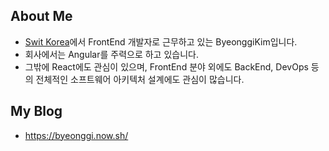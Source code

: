 ## About Me
- [Swit Korea](http://swit.io/)에서 FrontEnd 개발자로 근무하고 있는 ByeonggiKim입니다. 
- 회사에서는 Angular를 주력으로 하고 있습니다. 
- 그밖에 React에도 관심이 있으며, FrontEnd 분야 외에도 BackEnd, DevOps 등의
전체적인 소프트웨어 아키텍처 설계에도 관심이 많습니다.

## My Blog 
- https://byeonggi.now.sh/
